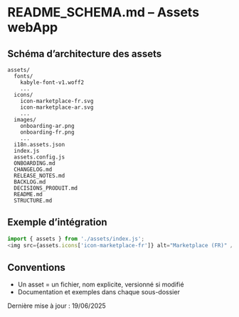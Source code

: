 # README_SCHEMA.md – Assets webApp

## Schéma d’architecture des assets

```ascii
assets/
  fonts/
    kabyle-font-v1.woff2
    ...
  icons/
    icon-marketplace-fr.svg
    icon-marketplace-ar.svg
    ...
  images/
    onboarding-ar.png
    onboarding-fr.png
    ...
  i18n.assets.json
  index.js
  assets.config.js
  ONBOARDING.md
  CHANGELOG.md
  RELEASE_NOTES.md
  BACKLOG.md
  DECISIONS_PRODUIT.md
  README.md
  STRUCTURE.md
```

## Exemple d’intégration
```js
import { assets } from './assets/index.js';
<img src={assets.icons['icon-marketplace-fr']} alt="Marketplace (FR)" />
```

## Conventions
- Un asset = un fichier, nom explicite, versionné si modifié
- Documentation et exemples dans chaque sous-dossier

Dernière mise à jour : 19/06/2025

